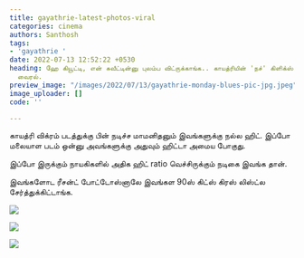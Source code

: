 ```yaml
---
title: gayathrie-latest-photos-viral
categories: cinema
authors: Santhosh
tags:
- 'gayathrie '
date: 2022-07-13 12:52:22 +0530
heading: ஹே கியூட்டி, என் சுவீட்டின்னு புலம்ப விட்ருக்காங்க.. காயத்ரியின் 'நச்' கிளிக்ஸ்
  வைரல்.
preview_image: "/images/2022/07/13/gayathrie-monday-blues-pic-jpg.jpeg"
image_uploader: []
code: ''

---
```

காயத்ரி விக்ரம் படத்துக்கு பின் நடிச்ச மாமனிதனும் இவங்களுக்கு நல்ல ஹிட். இப்போ மலையாள படம் ஒன்னு அவங்களுக்கு அதுவும் ஹிட்டா அமைய போகுது.

இப்போ இருக்கும் நாயகிகளில் அதிக ஹிட் ratio வெச்சிருக்கும் நடிகை இவங்க தான்.

இவங்களோட ரீசன்ட் போட்டோஸ்னாலே இவங்கள 90ஸ் கிட்ஸ் கிரஸ் லிஸ்ட்ல சேர்த்துக்கிட்டாங்க.

![](/images/2022/07/13/gayathrie-latest-2-jpg.jpeg)

![](/images/2022/07/13/gayathrie-latest-3-jpg.jpeg)

![](/images/2022/07/13/gayathrie-latest-1-jpg.jpeg)
